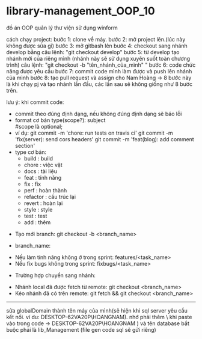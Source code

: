 # library-management_OOP_10
đồ án OOP quản lý thư viện sử dụng winform 

cách chạy project:
bước 1: clone về máy.
bước 2: mở project lên.(lúc này không được sửa gì)
bước 3: mở gitbash lên
bước 4: checkout sang nhánh develop bằng câu lệnh: "git checkout develop"
bước 5: từ develop tạo nhánh mới của riêng mình (nhánh này sẽ sử dụng xuyên suốt toàn chương trình)
câu lệnh: "git checkout -b "tên_nhánh_của_mình" "
bước 6: code chức năng được yêu cầu
bước 7: commit code mình làm được và push lên nhánh của mình
bước 8: tạo pull request và assign cho Nam Hoàng
-> 8 bước này là khi chạy pj và tạo nhánh lần đầu, các lần sau sẽ không giống như 8 bước trên.

lưu ý: khi commit code:
- commit theo đúng định dạng, nếu không đúng định dạng sẽ báo lỗi
- format cơ bản
        type(scope?): subject   
        #scope là optional;
- ví dụ: 
    git commit -m 'chore: run tests on travis ci'
    git commit -m 'fix(server): send cors headers'
    git commit -m 'feat(blog): add comment section'
- type cơ bản: 
    + build : build
    + chore : việc vặt
    + docs : tài liệu
    + feat : tính năng
    + fix : fix 
    + perf : hoàn thành
    + refactor : cấu trúc lại
    + revert : hoàn lại
    + style : style
    + test : test
    + add : thêm
* Tạo mới branch: git checkout -b <branch_name>
- branch_name:
+ Nếu làm tính năng không ở trong sprint: features/<task_name>
+ Nếu fix bugs không trong sprint: fixbugs/<task_name>

* Trường hợp chuyển sang nhánh:
- Nhánh local đã được fetch từ remote: git checkout <branch_name>
- Kéo nhánh đã có trên remote: git fetch && git checkout <branch_name>

*****
sửa globalDomain thành tên máy của mình(sẽ hiện khi sql server yêu cầu kết nối. ví du: DESKTOP-62VA20P\HOANGNAM). nhớ phải thêm \ khi paste vào trong code ->  DESKTOP-62VA20P\\HOANGNAM ) 
và tên database bắt buộc phải là lib_Management (file gen code sql sẽ gửi riêng)


